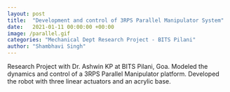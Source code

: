 ```yaml
---
layout: post
title:  "Development and control of 3RPS Parallel Manipulator System"
date:   2021-01-11 00:00:00 +00:00
image: /parallel.gif
categories: "Mechanical Dept Research Project - BITS Pilani"
author: "Shambhavi Singh"
---
```

Research Project with Dr. Ashwin KP at BITS Pilani, Goa. Modeled the dynamics and control of a 3RPS Parallel Manipulator platform. Developed the robot with three linear actuators and an acrylic base. 